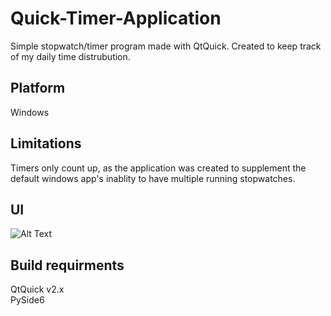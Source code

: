 # Quick-Timer-Application
Simple stopwatch/timer program made with QtQuick. Created to keep track of my daily time distrubution.

## Platform
Windows

## Limitations
Timers only count up, as the application was created to supplement the default windows app's inablity to have multiple running stopwatches.   

## UI
![Alt Text](https://i.imgur.com/g5btTuW.png)

## Build requirments
QtQuick v2.x </br>
PySide6
